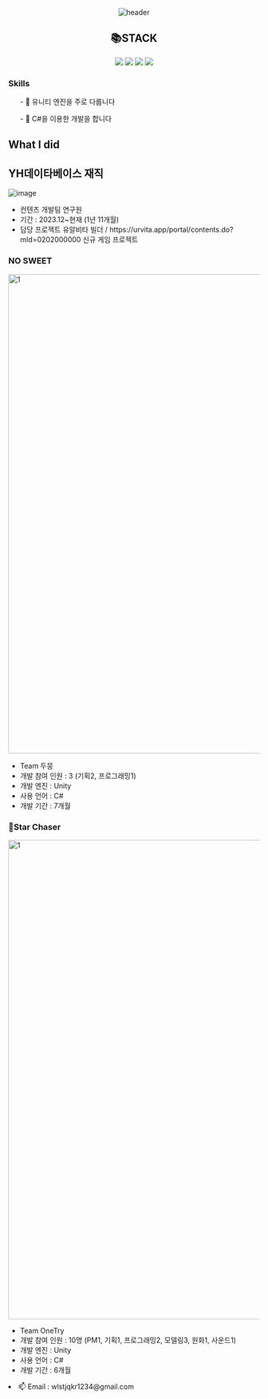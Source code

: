 <div align="center">
  
![header](https://capsule-render.vercel.app/api?type=transparent&text=Jinsso_Portfolio&fontColor=946CEE)


<h2>📚STACK</h2> 
<img src="https://img.shields.io/badge/Unity-000000?style=for-the-badge&logo=unity&logoColor=white">
<img src="https://img.shields.io/badge/Unreal-0E1128?style=for-the-badge&logo=unrealengine&logoColor=white">
<img src="https://img.shields.io/badge/Csharp-99CC00?style=for-the-badge&logo=sharp&logoColor=white">
<img src="https://img.shields.io/badge/C++-00599C?style=for-the-badge&logo=cplusplus&logoColor=white">
</div>

<h3>Skills</h3>
<ul>- 🔭 유니티 엔진을 주로 다룹니다</ul>
<ul>- 🔭 C#을 이용한 개발을 합니다</ul>

<h2>What I did</h2>

<h2>YH데이타베이스 재직</h2>
  
![image](https://github.com/user-attachments/assets/31e8e8ed-012f-4175-8661-183446f036d9)

<ul>
  <li>컨텐츠 개발팀 연구원</li>
  <li>기간 : 2023.12~현재 (1년 11개월)</li>
  <li>담당 프로젝트 유알비타 빌더 / https://urvita.app/portal/contents.do?mId=0202000000
    신규 게임 프로젝트</li>
</ul>

  
<h3>NO SWEET</h3>

<img width="960" alt="1" src="https://github.com/jinsso2/jinsso2/assets/80314460/a1acaaa6-8420-49c5-9561-7a4358591a6b">
<ul>
<li>Team 두뭉</li>
<li>개발 참여 인원 : 3 (기획2, 프로그래밍1)</li>
<li>개발 엔진 : Unity</li>
<li>사용 언어 : C#</li>
<li>개발 기간 : 7개월</li>
</ul>


<h3>🌠Star Chaser</h3>
<img width="960" alt="1" src=https://github.com/jinsso2/jinsso2/assets/80314460/789db611-ee53-49ea-b890-8a4b5e05c2fa)>

<ul>
<li>Team OneTry</li>
<li>개발 참여 인원 : 10명 (PM1, 기획1, 프로그래밍2, 모델링3, 원화1, 사운드1)</li>
<li>개발 엔진 : Unity</li>
<li>사용 언어 : C#</li>
<li>개발 기간 : 6개월</li>
</ul>


<li>📫 Email : wlstjqkr1234@gmail.com</li>


